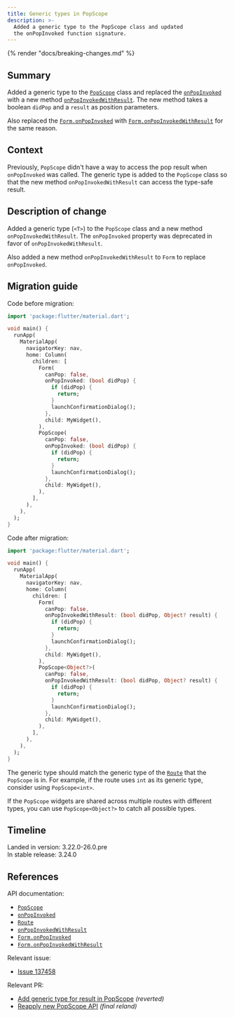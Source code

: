 ```yaml
---
title: Generic types in PopScope
description: >-
  Added a generic type to the PopScope class and updated
  the onPopInvoked function signature.
---
```


{% render "docs/breaking-changes.md" %}

## Summary

Added a generic type to the [`PopScope`][] class and replaced
the [`onPopInvoked`][] with a new method [`onPopInvokedWithResult`][].
The new method takes a boolean `didPop` and a `result` as position parameters.

Also replaced the [`Form.onPopInvoked`] with [`Form.onPopInvokedWithResult`][]
for the same reason.

## Context

Previously, `PopScope` didn't have a way to access
the pop result when `onPopInvoked` was called.
The generic type is added to the `PopScope` class so that
the new method `onPopInvokedWithResult` can access the type-safe result.

## Description of change

Added a generic type (`<T>`) to the `PopScope` class and
a new method `onPopInvokedWithResult`. 
The `onPopInvoked` property was deprecated in favor of `onPopInvokedWithResult`.

Also added a new method `onPopInvokedWithResult`
to `Form` to replace `onPopInvoked`.

## Migration guide

Code before migration:

```dart
import 'package:flutter/material.dart';

void main() {
  runApp(
    MaterialApp(
      navigatorKey: nav,
      home: Column(
        children: [
          Form(
            canPop: false,
            onPopInvoked: (bool didPop) {
              if (didPop) {
                return;
              }
              launchConfirmationDialog();
            },
            child: MyWidget(),
          ),
          PopScope(
            canPop: false,
            onPopInvoked: (bool didPop) {
              if (didPop) {
                return;
              }
              launchConfirmationDialog();
            },
            child: MyWidget(),
          ),
        ],
      ),
    ),
  );
}
```

Code after migration:

```dart
import 'package:flutter/material.dart';

void main() {
  runApp(
    MaterialApp(
      navigatorKey: nav,
      home: Column(
        children: [
          Form(
            canPop: false,
            onPopInvokedWithResult: (bool didPop, Object? result) {
              if (didPop) {
                return;
              }
              launchConfirmationDialog();
            },
            child: MyWidget(),
          ),
          PopScope<Object?>(
            canPop: false,
            onPopInvokedWithResult: (bool didPop, Object? result) {
              if (didPop) {
                return;
              }
              launchConfirmationDialog();
            },
            child: MyWidget(),
          ),
        ],
      ),
    ),
  );
}
```

The generic type should match the generic type of the [`Route`][]
that the `PopScope` is in.
For example, if the route uses `int` as its generic type,
consider using `PopScope<int>`.

If the `PopScope` widgets are shared across multiple routes with
different types, you can use `PopScope<Object?>` to catch all possible types.

## Timeline

Landed in version: 3.22.0-26.0.pre<br>
In stable release: 3.24.0

## References

API documentation:

* [`PopScope`][]
* [`onPopInvoked`][]
* [`Route`][]
* [`onPopInvokedWithResult`][]
* [`Form.onPopInvoked`][]
* [`Form.onPopInvokedWithResult`][]

Relevant issue:

* [Issue 137458][]

Relevant PR:

* [Add generic type for result in PopScope][] _(reverted)_
* [Reapply new PopScope API][] _(final reland)_

[Add generic type for result in PopScope]: {{site.repo.flutter}}/pull/139164
[Reapply new PopScope API]: {{site.repo.flutter}}/pull/147607
[`PopScope`]: {{site.api}}/flutter/widgets/PopScope-class.html
[`Route`]: {{site.api}}/flutter/widgets/Route-class.html
[`onPopInvoked`]: {{site.api}}/flutter/widgets/PopScope/onPopInvoked.html
[`onPopInvokedWithResult`]: {{site.api}}/flutter/widgets/PopScope/onPopInvokedWithResult.html
[`Form.onPopInvoked`]: {{site.api}}/flutter/widgets/Form/onPopInvoked.html
[`Form.onPopInvokedWithResult`]: {{site.api}}/flutter/widgets/Form/onPopInvokedWithResult.html
[Issue 137458]: {{site.repo.flutter}}/issues/137458
